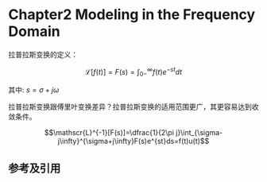 # Chapter2 Modeling in the Frequency Domain

拉普拉斯变换的定义：

$$\mathscr{L}[f(t)]=F(s)=\int_{0-}^{\infty}f(t)e^{-st}dt$$

其中: $s=\sigma+j\omega$

拉普拉斯变换跟傅里叶变换差异？拉普拉斯变换的适用范围更广，其更容易达到收敛条件。

$$\mathscr{L}^{-1}[F(s)]=\dfrac{1}{2\pi j}\int_{\sigma-j\infty}^{\sigma+j\infty}F(s)e^{st}ds=f(t)u(t)$$

## 参考及引用
